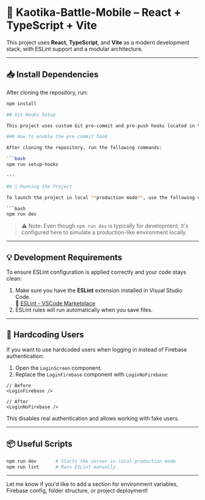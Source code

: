 
# 🧠 Kaotika-Battle-Mobile – React + TypeScript + Vite

This project uses **React**, **TypeScript**, and **Vite** as a modern development stack, with ESLint support and a modular architecture.

---

## 📥 Install Dependencies

After cloning the repository, run:

```bash
npm install

## Git Hooks Setup

This project uses custom Git pre-commit and pre-push hooks located in the `.hooks` folder directory to automatically run linting and tests before each commit.

### How to enable the pre-commit hook

After cloning the repository, run the following commands:

```bash
npm run setup-hooks

---

## 🚀 Running the Project

To launch the project in local **production mode**, use the following command:

```bash
npm run dev
```

> ⚠️ Note: Even though `npm run dev` is typically for development, it's configured here to simulate a production-like environment locally.

---

## 💡 Development Requirements

To ensure ESLint configuration is applied correctly and your code stays clean:

1. Make sure you have the **ESLint** extension installed in Visual Studio Code.  
   🔗 [ESLint - VSCode Marketplace](https://marketplace.visualstudio.com/items?itemName=dbaeumer.vscode-eslint)
2. ESLint rules will run automatically when you save files.

---

## 🔐 Hardcoding Users

If you want to use hardcoded users when logging in instead of Firebase authentication:

1. Open the `LoginScreen` component.
2. Replace the `LoginFirebase` component with `LoginNoFirebase`:

```tsx
// Before
<LoginFirebase />

// After
<LoginNoFirebase />
```

This disables real authentication and allows working with fake users.

---

## 📦 Useful Scripts

```bash
npm run dev       # Starts the server in local production mode
npm run lint      # Runs ESLint manually
```

---

Let me know if you'd like to add a section for environment variables, Firebase config, folder structure, or project deployment!